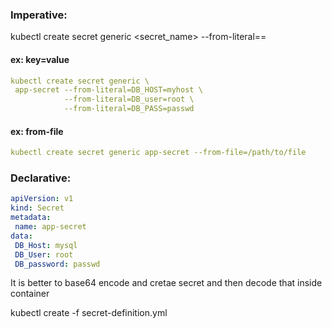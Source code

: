 ### Imperative:
kubectl create secret generic <secret_name> --from-literal=<key>=<value>

#### ex: key=value
```yaml
kubectl create secret generic \
 app-secret --from-literal=DB_HOST=myhost \
            --from-literal=DB_user=root \
            --from-literal=DB_PASS=passwd
```
#### ex: from-file
```yaml
kubectl create secret generic app-secret --from-file=/path/to/file
```

### Declarative:
```yaml
apiVersion: v1
kind: Secret
metadata:
 name: app-secret
data:
 DB_Host: mysql
 DB_User: root
 DB_password: passwd
 ```
 
 It is better to base64 encode and cretae secret and then decode that inside container
 
 kubectl create -f secret-definition.yml
